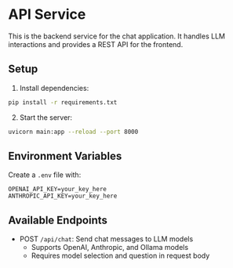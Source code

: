 # API Service

This is the backend service for the chat application. It handles LLM interactions and provides a REST API for the frontend.

## Setup

1. Install dependencies:
```bash
pip install -r requirements.txt
```

2. Start the server:
```bash
uvicorn main:app --reload --port 8000
```

## Environment Variables

Create a `.env` file with:

```
OPENAI_API_KEY=your_key_here
ANTHROPIC_API_KEY=your_key_here
```

## Available Endpoints

- POST `/api/chat`: Send chat messages to LLM models
  - Supports OpenAI, Anthropic, and Ollama models
  - Requires model selection and question in request body